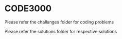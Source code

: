 # CODE3000

Please refer the challanges folder for coding problems

Please refer the solutions folder for respective solutions

